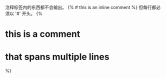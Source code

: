 注释标签内的东西都不会输出。
{% # this is an inline comment %}
但每行都必须以 '#' 开头。
{%
  # this is a comment
  # that spans multiple lines
%}
